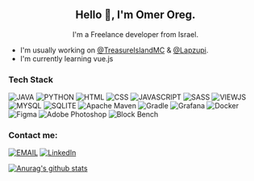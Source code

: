 <p align="center">
    <h2 align="center"> Hello 👋, I'm Omer Oreg.</h2>
    <p align="center"> I'm a Freelance developer from Israel.</p>
</p>

* I'm usually working on <a href="https://github.com/TreasureIslandMC">@TreasureIslandMC</a> & <a href="https://github.com/Lapzupi">@Lapzupi</a>.
* I'm currently learning vue.js
### Tech Stack
![JAVA](https://img.shields.io/badge/Java-ED8B00?style=for-the-badge&logo=openjdk&logoColor=white)
![PYTHON](https://img.shields.io/badge/Python-14354C?style=for-the-badge&logo=python&logoColor=white)
![HTML](https://img.shields.io/badge/HTML-239120?style=for-the-badge&logo=html5&logoColor=white)
![CSS](https://img.shields.io/badge/CSS-239120?&style=for-the-badge&logo=css3&logoColor=white)
![JAVASCRIPT](https://img.shields.io/badge/JavaScript-323330?style=for-the-badge&logo=javascript&logoColor=F7DF1E)
![SASS](https://img.shields.io/badge/Sass-CC6699?style=for-the-badge&logo=sass&logoColor=white)
![VIEWJS](https://img.shields.io/badge/Vue.js-35495E?style=for-the-badge&logo=vue.js&logoColor=4FC08D)
![MYSQL](https://img.shields.io/badge/MySQL-00000F?style=for-the-badge&logo=mysql&logoColor=white)
![SQLITE](https://img.shields.io/badge/SQLite-07405E?style=for-the-badge&logo=sqlite&logoColor=white)
![Apache Maven](https://img.shields.io/badge/Apache%20Maven-C71A36?style=for-the-badge&logo=Apache%20Maven&logoColor=white)
![Gradle](https://img.shields.io/badge/Gradle-02303A.svg?style=for-the-badge&logo=Gradle&logoColor=white)
![Grafana](https://img.shields.io/badge/grafana-%23F46800.svg?style=for-the-badge&logo=grafana&logoColor=white)
![Docker](https://img.shields.io/badge/docker-%230db7ed.svg?style=for-the-badge&logo=docker&logoColor=white)
![Figma](https://img.shields.io/badge/figma-%23F24E1E.svg?style=for-the-badge&logo=figma&logoColor=white)
![Adobe Photoshop](https://img.shields.io/badge/photoshop-%2331A8FF.svg?style=for-the-badge&logo=adobe%20photoshop&logoColor=white)
![Block Bench](https://img.shields.io/badge/Blockbench-212e3c?style=for-the-badge&logo=https://www.blockbench.net/_nuxt/dc80fd589cb46f0c5235e44375841ab2.svg&logoColor=white)

### Contact me:
[![EMAIL](https://img.shields.io/badge/Email-D14836?style=for-the-badge&logo=gmail&logoColor=white)](mailto:omeroreg@gmail.com)
[![LinkedIn](https://img.shields.io/badge/linkedin-%230077B5.svg?style=for-the-badge&logo=linkedin&logoColor=white)](https://www.linkedin.com/in/omer-oreg/)

[![Anurag's github stats](https://github-readme-stats.vercel.app/api?username=sarhatabaot&count_private=true&show_icons=true&theme=calm)](https://github.com/anuraghazra/github-readme-stats)
